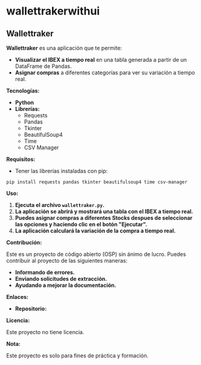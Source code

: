 # wallettrakerwithui
## Wallettraker

**Wallettraker** es una aplicación que te permite:

* **Visualizar el IBEX a tiempo real** en una tabla generada a partir de un DataFrame de Pandas.
* **Asignar compras** a diferentes categorías para ver su variación a tiempo real.

**Tecnologías:**

* **Python**
* **Librerías:**
    * Requests
    * Pandas
    * Tkinter
    * BeautifulSoup4
    * Time
    * CSV Manager

**Requisitos:**

* Tener las librerías instaladas con pip:

```
pip install requests pandas tkinter beautifulsoup4 time csv-manager
```

**Uso:**

1. **Ejecuta el archivo `wallettraker.py`.**
2. **La aplicación se abrirá y mostrará una tabla con el IBEX a tiempo real.**
3. **Puedes asignar compras a diferentes Stocks despues de seleccionar las opciones y haciendo clic en el botón "Ejecutar".**
4. **La aplicación calculará la variación de la compra a tiempo real.**

**Contribución:**

Este es un proyecto de código abierto (OSP) sin ánimo de lucro. Puedes contribuir al proyecto de las siguientes maneras:

* **Informando de errores.**
* **Enviando solicitudes de extracción.**
* **Ayudando a mejorar la documentación.**

**Enlaces:**

* **Repositorio:** 

**Licencia:**

Este proyecto no tiene licencia.

**Nota:**

Este proyecto es solo para fines de práctica y formación.


